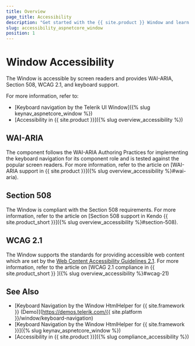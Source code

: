 ```yaml
---
title: Overview
page_title: Accessibility
description: "Get started with the {{ site.product }} Window and learn about its accessibility support for WAI-ARIA, Section 508, and WCAG 2.1."
slug: accessibility_aspnetcore_window
position: 1
---
```


# Window Accessibility

The Window is accessible by screen readers and provides WAI-ARIA, Section 508, WCAG 2.1, and keyboard support.

For more information, refer to:
* [Keyboard navigation by the Telerik UI Window]({% slug keynav_aspnetcore_window %})
* [Accessibility in {{ site.product }}]({% slug overview_accessibility %})

## WAI-ARIA

The component follows the WAI-ARIA Authoring Practices for implementing the keyboard navigation for its component role and is tested against the popular screen readers. For more information, refer to the article on [WAI-ARIA support in {{ site.product }}]({% slug overview_accessibility %}#wai-aria).

## Section 508

The Window is compliant with the Section 508 requirements. For more information, refer to the article on [Section 508 support in Kendo {{ site.product_short }}]({% slug overview_accessibility %}#section-508).

## WCAG 2.1

The Window supports the standards for providing accessible web content which are set by the [Web Content Accessibility Guidelines 2.1](https://www.w3.org/TR/WCAG/). For more information, refer to the article on [WCAG 2.1 compliance in {{ site.product_short }} ]({% slug overview_accessibility %}#wcag-21)

## See Also

* [Keyboard Navigation by the Window HtmlHelper for {{ site.framework }} (Demo)](https://demos.telerik.com/{{ site.platform }}/window/keyboard-navigation)
* [Keyboard Navigation by the Window HtmlHelper for {{ site.framework }}]({% slug keynav_aspnetcore_window %})
* [Accessibility in {{ site.product }}]({% slug compliance_accessibility %})
